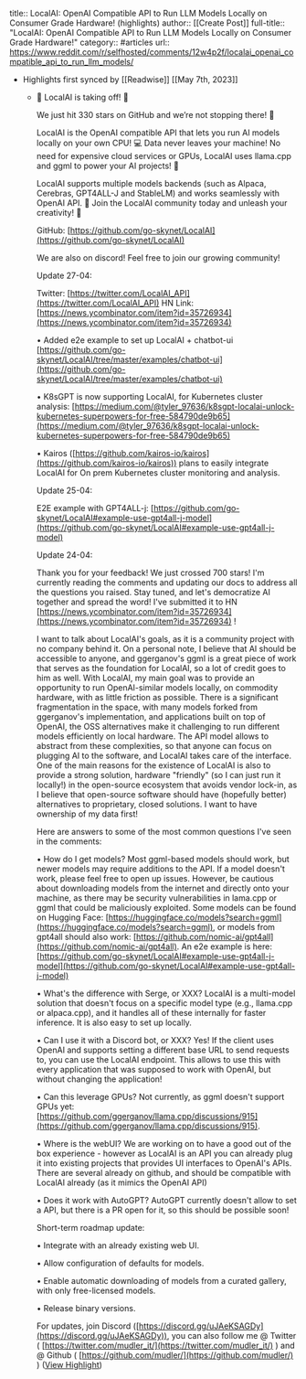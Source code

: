 title:: LocalAI: OpenAI Compatible API to Run LLM Models Locally on Consumer Grade Hardware! (highlights)
author:: [[Create Post]]
full-title:: "LocalAI: OpenAI Compatible API to Run LLM Models Locally on Consumer Grade Hardware!"
category:: #articles
url:: https://www.reddit.com/r/selfhosted/comments/12w4p2f/localai_openai_compatible_api_to_run_llm_models/

- Highlights first synced by [[Readwise]] [[May 7th, 2023]]
	- 🚀 LocalAI is taking off! 🚀
	  
	  We just hit 330 stars on GitHub and we’re not stopping there! 🌟
	  
	  LocalAI is the OpenAI compatible API that lets you run AI models locally on your own CPU! 💻 Data never leaves your machine! No need for expensive cloud services or GPUs, LocalAI uses llama.cpp and ggml to power your AI projects! 🦙
	  
	  LocalAI supports multiple models backends (such as Alpaca, Cerebras, GPT4ALL-J and StableLM) and works seamlessly with OpenAI API. 🧠 Join the LocalAI community today and unleash your creativity! 🙌
	  
	  GitHub: [https://github.com/go-skynet/LocalAI](https://github.com/go-skynet/LocalAI)
	  
	  We are also on discord! Feel free to join our growing community!
	  
	  Update 27-04:
	  
	  Twitter: [https://twitter.com/LocalAI_API](https://twitter.com/LocalAI_API) HN Link: [https://news.ycombinator.com/item?id=35726934](https://news.ycombinator.com/item?id=35726934)
	  
	  •   Added e2e example to set up LocalAI + chatbot-ui [https://github.com/go-skynet/LocalAI/tree/master/examples/chatbot-ui](https://github.com/go-skynet/LocalAI/tree/master/examples/chatbot-ui)
	    
	  •   K8sGPT is now supporting LocalAI, for Kubernetes cluster analysis: [https://medium.com/@tyler_97636/k8sgpt-localai-unlock-kubernetes-superpowers-for-free-584790de9b65](https://medium.com/@tyler_97636/k8sgpt-localai-unlock-kubernetes-superpowers-for-free-584790de9b65)
	    
	  •   Kairos ([https://github.com/kairos-io/kairos](https://github.com/kairos-io/kairos)) plans to easily integrate LocalAI for On prem Kubernetes cluster monitoring and analysis.
	    
	  
	  Update 25-04:
	  
	  E2E example with GPT4ALL-j: [https://github.com/go-skynet/LocalAI#example-use-gpt4all-j-model](https://github.com/go-skynet/LocalAI#example-use-gpt4all-j-model)
	  
	  Update 24-04:
	  
	  Thank you for your feedback! We just crossed 700 stars! I'm currently reading the comments and updating our docs to address all the questions you raised. Stay tuned, and let's democratize AI together and spread the word! I've submitted it to HN [https://news.ycombinator.com/item?id=35726934](https://news.ycombinator.com/item?id=35726934) !
	  
	  I want to talk about LocalAI's goals, as it is a community project with no company behind it. On a personal note, I believe that AI should be accessible to anyone, and ggerganov's ggml is a great piece of work that serves as the foundation for LocalAI, so a lot of credit goes to him as well. With LocalAI, my main goal was to provide an opportunity to run OpenAI-similar models locally, on commodity hardware, with as little friction as possible. There is a significant fragmentation in the space, with many models forked from ggerganov's implementation, and applications built on top of OpenAI, the OSS alternatives make it challenging to run different models efficiently on local hardware. The API model allows to abstract from these complexities, so that anyone can focus on plugging AI to the software, and LocalAI takes care of the interface. One of the main reasons for the existence of LocalAI is also to provide a strong solution, hardware "friendly" (so I can just run it locally!) in the open-source ecosystem that avoids vendor lock-in, as I believe that open-source software should have (hopefully better) alternatives to proprietary, closed solutions. I want to have ownership of my data first!
	  
	  Here are answers to some of the most common questions I've seen in the comments:
	  
	  •   How do I get models? Most ggml-based models should work, but newer models may require additions to the API. If a model doesn't work, please feel free to open up issues. However, be cautious about downloading models from the internet and directly onto your machine, as there may be security vulnerabilities in lama.cpp or ggml that could be maliciously exploited. Some models can be found on Hugging Face: [https://huggingface.co/models?search=ggml](https://huggingface.co/models?search=ggml), or models from gpt4all should also work: [https://github.com/nomic-ai/gpt4all](https://github.com/nomic-ai/gpt4all). An e2e example is here: [https://github.com/go-skynet/LocalAI#example-use-gpt4all-j-model](https://github.com/go-skynet/LocalAI#example-use-gpt4all-j-model)
	    
	  •   What's the difference with Serge, or XXX? LocalAI is a multi-model solution that doesn't focus on a specific model type (e.g., llama.cpp or alpaca.cpp), and it handles all of these internally for faster inference. It is also easy to set up locally.
	    
	  •   Can I use it with a Discord bot, or XXX? Yes! If the client uses OpenAI and supports setting a different base URL to send requests to, you can use the LocalAI endpoint. This allows to use this with every application that was supposed to work with OpenAI, but without changing the application!
	    
	  •   Can this leverage GPUs? Not currently, as ggml doesn't support GPUs yet: [https://github.com/ggerganov/llama.cpp/discussions/915](https://github.com/ggerganov/llama.cpp/discussions/915).
	    
	  •   Where is the webUI? We are working on to have a good out of the box experience - however as LocalAI is an API you can already plug it into existing projects that provides UI interfaces to OpenAI's APIs. There are several already on github, and should be compatible with LocalAI already (as it mimics the OpenAI API)
	    
	  •   Does it work with AutoGPT? AutoGPT currently doesn't allow to set a API, but there is a PR open for it, so this should be possible soon!
	    
	  
	  Short-term roadmap update:
	  
	  •   Integrate with an already existing web UI.
	    
	  •   Allow configuration of defaults for models.
	    
	  •   Enable automatic downloading of models from a curated gallery, with only free-licensed models.
	    
	  •   Release binary versions.
	    
	  
	  For updates, join Discord ([https://discord.gg/uJAeKSAGDy](https://discord.gg/uJAeKSAGDy)), you can also follow me @ Twitter ( [https://twitter.com/mudler_it/](https://twitter.com/mudler_it/) ) and @ Github ( [https://github.com/mudler/](https://github.com/mudler/) ) ([View Highlight](https://read.readwise.io/read/01gzspfn5w5808j185n7y0m3gm))